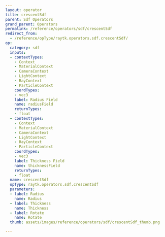 ```yaml
---
layout: operator
title: crescentSdf
parent: Sdf Operators
grand_parent: Operators
permalink: /reference/operators/sdf/crescentSdf
redirect_from:
  - /reference/opType/raytk.operators.sdf.crescentSdf/
op:
  category: sdf
  inputs:
  - contextTypes:
    - Context
    - MaterialContext
    - CameraContext
    - LightContext
    - RayContext
    - ParticleContext
    coordTypes:
    - vec3
    label: Radius Field
    name: radiusField
    returnTypes:
    - float
  - contextTypes:
    - Context
    - MaterialContext
    - CameraContext
    - LightContext
    - RayContext
    - ParticleContext
    coordTypes:
    - vec3
    label: Thickness Field
    name: thicknessField
    returnTypes:
    - float
  name: crescentSdf
  opType: raytk.operators.sdf.crescentSdf
  parameters:
  - label: Radius
    name: Radius
  - label: Thickness
    name: Thickness
  - label: Rotate
    name: Rotate
  thumb: assets/images/reference/operators/sdf/crescentSdf_thumb.png

---
```

